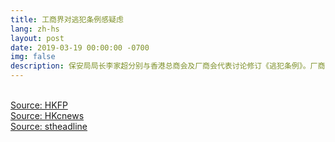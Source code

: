 ```yaml
---
title: 工商界对逃犯条例感疑虑
lang: zh-hs
layout: post
date: 2019-03-19 00:00:00 -0700
img: false
description: 保安局局长李家超分别与香港总商会及厂商会代表讨论修订《逃犯条例》。厂商会表示，在会上就修订《逃犯条例》所涵盖的经济罪行以及保障措施提出意见和忧虑，认为当中所涉及的范围非常广泛及具商榷性，担心港商稍有不慎便误堕法网，如果政府在缺乏广泛咨询和共识下便仓卒修改条例，只会打击营商信心。总商会主席则表示引渡罪行较轻的犯人存在很大的疑虑。
---
```



<br>[Source: HKFP](https://www.hongkongfp.com/2019/03/20/china-extradition-law-handled-extreme-caution-says-hong-kong-trade-group/)
<br>[Source: HKcnews](https://www.hkcnews.com/article/19209/%E5%BB%A0%E5%95%86%E6%9C%83-%E6%9D%8E%E5%AE%B6%E8%B6%85-%E7%A7%BB%E4%BA%A4%E9%80%83%E7%8A%AF-19218/%E3%80%90%E7%A7%BB%E4%BA%A4%E9%80%83%E7%8A%AF%E3%80%91%E5%BB%A0%E5%95%86%E6%9C%83%EF%BC%9A%E6%9D%8E%E5%AE%B6%E8%B6%85%E7%AD%94%E6%87%89%E8%80%83%E6%85%AE%E5%89%94%E9%99%A4%E5%8D%81%E6%A2%9D%E5%85%AB%E6%A2%9D%E5%95%86%E7%95%8C%E9%97%9C%E6%B3%A8%E7%BD%AA%E8%A1%8C)
<br>[Source: stheadline](https://hd.stheadline.com/news/realtime/hk/1459818/%E5%8D%B3%E6%99%82-%E6%B8%AF%E8%81%9E-%E4%BF%AE%E8%A8%82%E9%80%83%E7%8A%AF%E6%A2%9D%E4%BE%8B-%E5%95%86%E7%95%8C%E5%B0%8D%E5%BC%95%E6%B8%A1%E8%BC%83%E8%BC%95%E7%BD%AA%E7%8A%AF%E6%84%9F%E7%96%91%E6%85%AE%E7%B1%B2%E5%A2%9E%E4%BF%9D%E9%9A%9C)